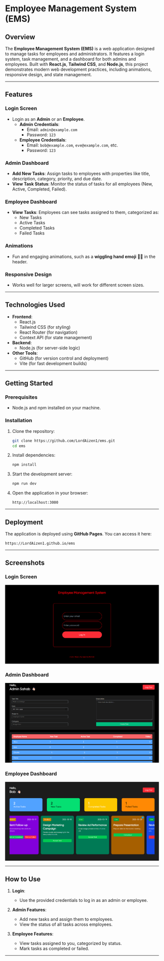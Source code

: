 # Employee Management System (EMS)

## Overview

The **Employee Management System (EMS)** is a web application designed to manage tasks for employees and administrators. It features a login system, task management, and a dashboard for both admins and employees. Built with **React.js**, **Tailwind CSS**, and **Node.js**, this project demonstrates modern web development practices, including animations, responsive design, and state management.

---

## Features

### **Login Screen**
- Login as an **Admin** or an **Employee**.
  - **Admin Credentials**: 
    - Email: `admin@example.com`
    - Password: `123`
  - **Employee Credentials**:
    - Email: `bob@example.com`, `eve@example.com`, etc.
    - Password: `123`

### **Admin Dashboard**
- **Add New Tasks**: Assign tasks to employees with properties like title, description, category, priority, and due date.
- **View Task Status**: Monitor the status of tasks for all employees (New, Active, Completed, Failed).

### **Employee Dashboard**
- **View Tasks**: Employees can see tasks assigned to them, categorized as:
  - New Tasks
  - Active Tasks
  - Completed Tasks
  - Failed Tasks

### **Animations**
- Fun and engaging animations, such as a **wiggling hand emoji** 👋🏼 in the header.

### **Responsive Design**
- Works well for larger screens, will work for different screen sizes.

---

## Technologies Used

- **Frontend**:
  - React.js
  - Tailwind CSS (for styling)
  - React Router (for navigation)
  - Context API (for state management)
- **Backend**:
  - Node.js (for server-side logic)
- **Other Tools**:
  - GitHub (for version control and deployment)
  - Vite (for fast development builds)

---

## Getting Started

### Prerequisites
- Node.js and npm installed on your machine.

### Installation
1. Clone the repository:
   ```bash
   git clone https://github.com/LordAizen1/ems.git
   cd ems
   ```

2. Install dependencies:
   ```bash
   npm install
   ```

3. Start the development server:
   ```bash
   npm run dev
   ```

4. Open the application in your browser:
   ```
   http://localhost:3000
   ```

---

## Deployment

The application is deployed using **GitHub Pages**. You can access it here:
```
https://LordAizen1.github.io/ems
```

---

## Screenshots

### Login Screen
![Login Screen](login.png)

### Admin Dashboard
![Admin Dashboard](admin-dashboard.png)

### Employee Dashboard
![Employee Dashboard](employee-dashboard.png)

---

## How to Use

1. **Login**:
   - Use the provided credentials to log in as an admin or employee.

2. **Admin Features**:
   - Add new tasks and assign them to employees.
   - View the status of all tasks across employees.

3. **Employee Features**:
   - View tasks assigned to you, categorized by status.
   - Mark tasks as completed or failed.

---


